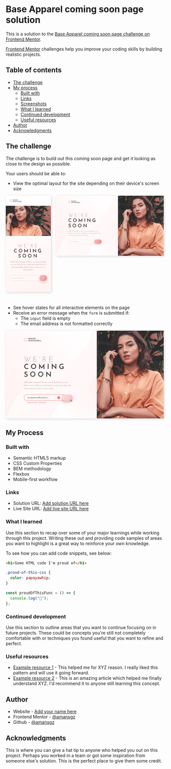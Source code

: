 # Base Apparel coming soon page solution

This is a solution to the [Base Apparel coming soon page challenge on Frontend Mentor](https://www.frontendmentor.io/challenges/base-apparel-coming-soon-page-5d46b47f8db8a7063f9331a0).

[Frontend Mentor](https://www.frontendmentor.io) challenges help you improve your coding skills by building realistic projects.

## Table of contents

- [The challenge](#the-challenge)
- [My process](#my-process)
  - [Built with](#built-with)
  - [Links](#links)
  - [Screenshots](#screenshots)
  - [What I learned](#what-i-learned)
  - [Continued development](#continued-development)
  - [Useful resources](#useful-resources)
- [Author](#author)
- [Acknowledgments](#acknowledgments)

## The challenge

The challenge is to build out this coming soon page and get it looking as close to the design as possible.

Your users should be able to:

- View the optimal layout for the site depending on their device's screen size

<div style="display: flex; gap: 1rem; padding-bottom: 1.5rem;">
  <div>
    <img style="box-shadow: 2px 2px 8px rgba(0, 0, 0, 0.15);" src="./design/mobile-design.jpg" alt=" Preview Card desktop design" width="320">
  </div>
  <div>
    <img style="box-shadow: 2px 2px 8px rgba(0, 0, 0, 0.15);" src="./design/desktop-design.jpg" alt=" Preview Card desktop design" width="768">
  </div>
</div>

- See hover states for all interactive elements on the page
- Receive an error message when the `form` is submitted if:
  - The `input` field is empty
  - The email address is not formatted correctly

 <div>
    <img style="box-shadow: 2px 2px 8px rgba(0, 0, 0, 0.15);" src="./design/active-states.jpg" alt=" Preview Card desktop design" width="768">
  </div>

## My Process

### Built with

- Semantic HTML5 markup
- CSS Custom Properties
- BEM methodology
- Flexbox
- Mobile-first workflow

### Links

- Solution URL: [Add solution URL here](https://your-solution-url.com)
- Live Site URL: [Add live site URL here](https://your-live-site-url.com)

### What I learned

Use this section to recap over some of your major learnings while working through this project. Writing these out and providing code samples of areas you want to highlight is a great way to reinforce your own knowledge.

To see how you can add code snippets, see below:

```html
<h1>Some HTML code I'm proud of</h1>
```

```css
.proud-of-this-css {
  color: papayawhip;
}
```

```js
const proudOfThisFunc = () => {
  console.log("🎉");
};
```

### Continued development

Use this section to outline areas that you want to continue focusing on in future projects. These could be concepts you're still not completely comfortable with or techniques you found useful that you want to refine and perfect.

### Useful resources

- [Example resource 1](https://www.example.com) - This helped me for XYZ reason. I really liked this pattern and will use it going forward.
- [Example resource 2](https://www.example.com) - This is an amazing article which helped me finally understand XYZ. I'd recommend it to anyone still learning this concept.

## Author

- Website - [Add your name here](https://www.your-site.com)
- Frontend Mentor - [@amansgz](https://www.frontendmentor.io/profile/amansgz)
- Github - [@amansgz](https://www.github.com/amansgz)

## Acknowledgments

This is where you can give a hat tip to anyone who helped you out on this project. Perhaps you worked in a team or got some inspiration from someone else's solution. This is the perfect place to give them some credit.
